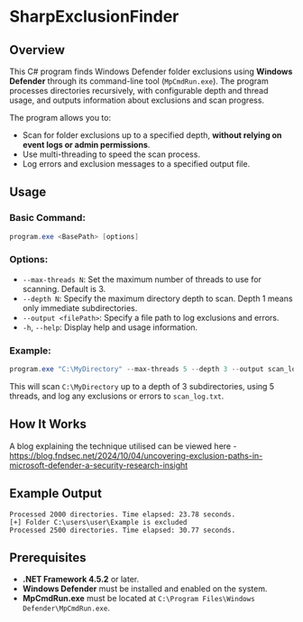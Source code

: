 # SharpExclusionFinder

## Overview

This C# program finds Windows Defender folder exclusions using **Windows Defender** through its command-line tool (`MpCmdRun.exe`). The program processes directories recursively, with configurable depth and thread usage, and outputs information about exclusions and scan progress.

The program allows you to:
- Scan for folder exclusions up to a specified depth, **without relying on event logs or admin permissions**.
- Use multi-threading to speed the scan process.
- Log errors and exclusion messages to a specified output file.

## Usage

### Basic Command:
```powershell
program.exe <BasePath> [options]
```

### Options:
- `--max-threads N`: Set the maximum number of threads to use for scanning. Default is 3.
- `--depth N`: Specify the maximum directory depth to scan. Depth 1 means only immediate subdirectories.
- `--output <filePath>`: Specify a file path to log exclusions and errors.
- `-h`, `--help`: Display help and usage information.

### Example:
```powershell
program.exe "C:\MyDirectory" --max-threads 5 --depth 3 --output scan_log.txt
```
This will scan `C:\MyDirectory` up to a depth of 3 subdirectories, using 5 threads, and log any exclusions or errors to `scan_log.txt`.

## How It Works

A blog explaining the technique utilised can be viewed here - https://blog.fndsec.net/2024/10/04/uncovering-exclusion-paths-in-microsoft-defender-a-security-research-insight

## Example Output
```
Processed 2000 directories. Time elapsed: 23.78 seconds.
[+] Folder C:\users\user\Example is excluded
Processed 2500 directories. Time elapsed: 30.77 seconds.
```

## Prerequisites

- **.NET Framework 4.5.2** or later.
- **Windows Defender** must be installed and enabled on the system.
- **MpCmdRun.exe** must be located at `C:\Program Files\Windows Defender\MpCmdRun.exe`.
